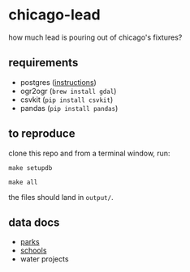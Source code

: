 # chicago-lead

how much lead is pouring out of chicago's fixtures?

## requirements

* postgres ([instructions](http://exponential.io/blog/2015/02/21/install-postgresql-on-mac-os-x-via-brew/))
* ogr2ogr (`brew install gdal`) 
* csvkit (`pip install csvkit`)
* pandas (`pip install pandas`)

## to reproduce

clone this repo and from a terminal window, run:

`make setupdb`

`make all`

the files should land in `output/`.

## data docs

* [parks](https://github.com/datamade/chicago-lead/blob/master/documentation/parks-README.md)
* [schools](https://github.com/datamade/chicago-lead/blob/master/documentation/schools-README.md)
* water projects